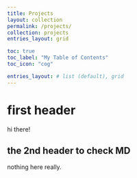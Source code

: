 ```yaml
---
title: Projects
layout: collection
permalink: /projects/
collection: projects
entries_layout: grid

toc: true
toc_label: "My Table of Contents"
toc_icon: "cog"

entries_layout: # list (default), grid
---
```


# first header
hi there!

## the 2nd header to check MD
nothing here really.


